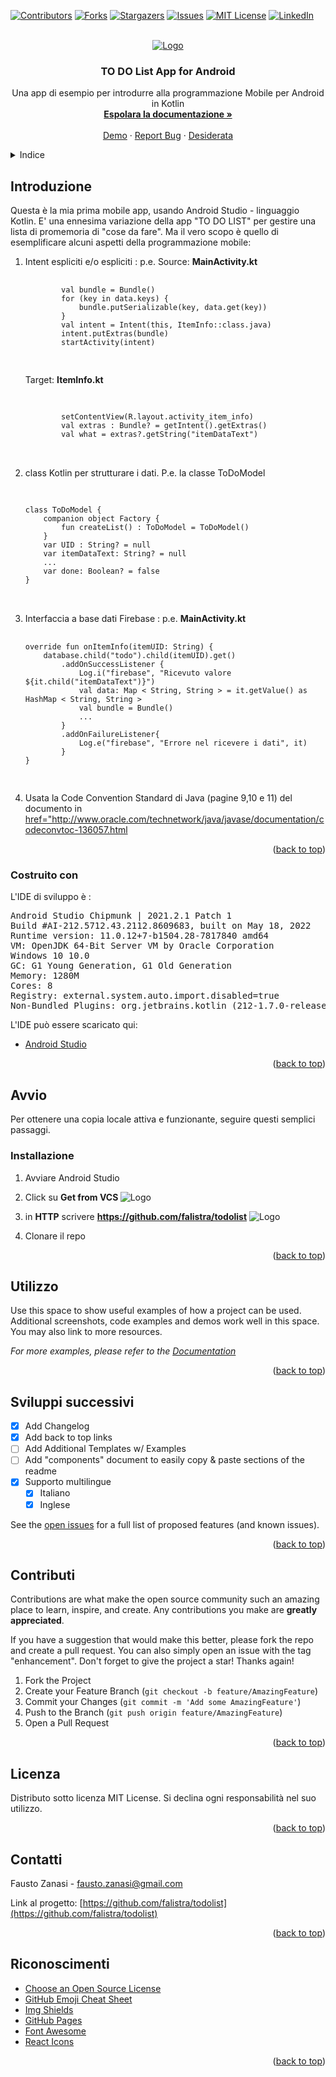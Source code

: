 <div id="top"></div>

[![Contributors][contributors-shield]][contributors-url]
[![Forks][forks-shield]][forks-url]
[![Stargazers][stars-shield]][stars-url]
[![Issues][issues-shield]][issues-url]
[![MIT License][license-shield]][license-url]
[![LinkedIn][linkedin-shield]][linkedin-url]



<!-- PROJECT LOGO -->
<br />
<div align="center">
  <a href="https://github.com/falistra/todolist">
    <img src="images/todolist.png" alt="Logo">
  </a>

<h3 align="center">TO DO List App for Android</h3>

  <p align="center">
    Una app di esempio per introdurre alla programmazione Mobile per Android in Kotlin
    <br />
    <a href="https://github.com/falistra/todolist"><strong>Espolara la documentazione »</strong></a>
    <br />
    <br />
    <a href="https://github.com/falistra/todolist">Demo</a>
    ·
    <a href="https://github.com/falistra/todolist/issues">Report Bug</a>
    ·
    <a href="https://github.com/falistra/todolist/issues">Desiderata</a>
  </p>
</div>

<!-- TABLE OF CONTENTS -->
<details>
  <summary>Indice</summary>
  <ol>
    <li>
      <a href="#about-the-project">Il progetto</a>
      <ul>
        <li><a href="#built-with">Costruito con</a></li>
      </ul>
    </li>
    <li>
      <a href="#getting-started">Avvio</a>
      <ul>
        <li><a href="#prerequisites">Prerequisiti</a></li>
        <li><a href="#installation">Installazione</a></li>
      </ul>
    </li>
    <li><a href="#usage">Uso</a></li>
    <li><a href="#roadmap">Roadmap</a></li>
    <li><a href="#contributing">Contributing</a></li>
    <li><a href="#license">Licenza</a></li>
    <li><a href="#contact">Contatti</a></li>
    <li><a href="#acknowledgments">Riconoscimenti</a></li>
  </ol>
</details>


<!-- ABOUT THE PROJECT -->
## Introduzione

Questa è la mia prima mobile app, usando Android Studio - linguaggio Kotlin.
E' una ennesima variazione della app "TO DO LIST" per gestire una lista di promemoria di "cose da fare".
Ma il vero scopo è quello di esemplificare alcuni aspetti della programmazione mobile:

  <ol>
    <li> Intent espliciti e/o espliciti : p.e. Source: <b>MainActivity.kt</b>  <br>
    <pre>
    <code>    
        val bundle = Bundle()
        for (key in data.keys) {
            bundle.putSerializable(key, data.get(key))
        }
        val intent = Intent(this, ItemInfo::class.java)
        intent.putExtras(bundle)
        startActivity(intent)
    </code>
    </pre>
        Target: <b>ItemInfo.kt</b> <br>
    <pre>    
<code>
        setContentView(R.layout.activity_item_info)
        val extras : Bundle? = getIntent().getExtras()
        val what = extras?.getString("itemDataText")
</code>
    </pre>
</li>

<li>
class Kotlin per strutturare i dati. P.e. la classe ToDoModel
    <pre>    
<code>
class ToDoModel {
    companion object Factory {
        fun createList() : ToDoModel = ToDoModel()
    }
    var UID : String? = null
    var itemDataText: String? = null
    ...
    var done: Boolean? = false
}
</code>
    </pre>
</li>


<li> Interfaccia a base dati Firebase : p.e. <b>MainActivity.kt</b>  <br>
    <pre>
    <code>    
override fun onItemInfo(itemUID: String) {
    database.child("todo").child(itemUID).get()
        .addOnSuccessListener {
            Log.i("firebase", "Ricevuto valore ${it.child("itemDataText")}")
            val data: Map &lt; String, String &gt; = it.getValue() as HashMap &lt; String, String &gt;
            val bundle = Bundle()
            ...
        }
        .addOnFailureListener{
            Log.e("firebase", "Errore nel ricevere i dati", it)
        }
}
    </code>
    </pre>
</li>

<li>
Usata la Code Convention Standard di Java (pagine 9,10 e 11) del documento in
<a href="http://www.oracle.com/technetwork/java/javase/documentation/codeconvtoc-136057.html">
href="http://www.oracle.com/technetwork/java/javase/documentation/codeconvtoc-136057.html
</a>
</li>

  </ol>


<p align="right">(<a href="#top">back to top</a>)</p>



### Costruito con

L'IDE di sviluppo è : 
<pre>
Android Studio Chipmunk | 2021.2.1 Patch 1
Build #AI-212.5712.43.2112.8609683, built on May 18, 2022
Runtime version: 11.0.12+7-b1504.28-7817840 amd64
VM: OpenJDK 64-Bit Server VM by Oracle Corporation
Windows 10 10.0
GC: G1 Young Generation, G1 Old Generation
Memory: 1280M
Cores: 8
Registry: external.system.auto.import.disabled=true
Non-Bundled Plugins: org.jetbrains.kotlin (212-1.7.0-release-281-AS5457.46)
</pre>

L'IDE può essere scaricato qui:
* [Android Studio](https://developer.android.com/studio)

<p align="right">(<a href="#top">back to top</a>)</p>


<!-- GETTING STARTED -->
## Avvio 

Per ottenere una copia locale attiva e funzionante, 
seguire questi semplici passaggi.

### Installazione

1. Avviare Android Studio

2. Click su <B> Get from VCS </B>
   <img src="images/AS_1.JPG" alt="Logo">

3. in <B>HTTP</B> scrivere  <B>https://github.com/falistra/todolist</B>
   <img src="images/AS_1.JPG" alt="Logo">
4. Clonare il repo


<p align="right">(<a href="#top">back to top</a>)</p>


<!-- USAGE EXAMPLES -->
## Utilizzo

Use this space to show useful examples of how a project can be used. Additional screenshots, code examples and demos work well in this space. You may also link to more resources.

_For more examples, please refer to the [Documentation](https://example.com)_

<p align="right">(<a href="#top">back to top</a>)</p>



<!-- ROADMAP -->
## Sviluppi successivi

- [x] Add Changelog
- [x] Add back to top links
- [ ] Add Additional Templates w/ Examples
- [ ] Add "components" document to easily copy & paste sections of the readme
- [x] Supporto multilingue 
    - [x] Italiano
    - [x] Inglese

See the [open issues](https://github.com/othneildrew/Best-README-Template/issues) for a full list of proposed features (and known issues).

<p align="right">(<a href="#top">back to top</a>)</p>



<!-- CONTRIBUTING -->
## Contributi

Contributions are what make the open source community such an amazing place to learn, inspire, and create. Any contributions you make are **greatly appreciated**.

If you have a suggestion that would make this better, please fork the repo and create a pull request. You can also simply open an issue with the tag "enhancement".
Don't forget to give the project a star! Thanks again!

1. Fork the Project
2. Create your Feature Branch (`git checkout -b feature/AmazingFeature`)
3. Commit your Changes (`git commit -m 'Add some AmazingFeature'`)
4. Push to the Branch (`git push origin feature/AmazingFeature`)
5. Open a Pull Request

<p align="right">(<a href="#top">back to top</a>)</p>



<!-- LICENSE -->
## Licenza

Distributo sotto licenza MIT License.
Si declina ogni responsabilità nel suo utilizzo.

<p align="right">(<a href="#top">back to top</a>)</p>



<!-- CONTACT -->
## Contatti

Fausto Zanasi - fausto.zanasi@gmail.com

Link al progetto: [https://github.com/falistra/todolist](https://github.com/falistra/todolist)

<p align="right">(<a href="#top">back to top</a>)</p>



<!-- ACKNOWLEDGMENTS -->
## Riconoscimenti

* [Choose an Open Source License](https://choosealicense.com)
* [GitHub Emoji Cheat Sheet](https://www.webpagefx.com/tools/emoji-cheat-sheet)
* [Img Shields](https://shields.io)
* [GitHub Pages](https://pages.github.com)
* [Font Awesome](https://fontawesome.com)
* [React Icons](https://react-icons.github.io/react-icons/search)

<p align="right">(<a href="#top">back to top</a>)</p>



<!-- MARKDOWN LINKS & IMAGES -->
<!-- https://www.markdownguide.org/basic-syntax/#reference-style-links -->
[contributors-shield]: https://img.shields.io/github/contributors/othneildrew/Best-README-Template.svg?style=for-the-badge
[contributors-url]: https://github.com/othneildrew/Best-README-Template/graphs/contributors
[forks-shield]: https://img.shields.io/github/forks/othneildrew/Best-README-Template.svg?style=for-the-badge
[forks-url]: https://github.com/othneildrew/Best-README-Template/network/members
[stars-shield]: https://img.shields.io/github/stars/othneildrew/Best-README-Template.svg?style=for-the-badge
[stars-url]: https://github.com/othneildrew/Best-README-Template/stargazers
[issues-shield]: https://img.shields.io/github/issues/othneildrew/Best-README-Template.svg?style=for-the-badge
[issues-url]: https://github.com/othneildrew/Best-README-Template/issues
[license-shield]: https://img.shields.io/github/license/othneildrew/Best-README-Template.svg?style=for-the-badge
[license-url]: https://github.com/othneildrew/Best-README-Template/blob/master/LICENSE.txt
[linkedin-shield]: https://img.shields.io/badge/-LinkedIn-black.svg?style=for-the-badge&logo=linkedin&colorB=555
[linkedin-url]: https://linkedin.com/in/othneildrew
